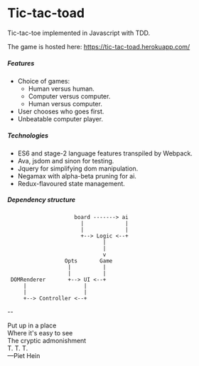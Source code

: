# Tic-tac-toad

Tic-tac-toe implemented in Javascript with TDD.

The game is hosted here: https://tic-tac-toad.herokuapp.com/

##### Features
- Choice of games:
  - Human versus human.
  - Computer versus computer.
  - Human versus computer.
- User chooses who goes first.
- Unbeatable computer player.

##### Technologies

- ES6 and stage-2 language features transpiled by Webpack.
- Ava, jsdom and sinon for testing.
- Jquery for simplifying dom manipulation.
- Negamax with alpha-beta pruning for ai.
- Redux-flavoured state management.

##### Dependency structure

```
                     board -------> ai
                       |             |
                       |             |
                       +--> Logic <--+
                              |
                              |
                              v
                  Opts       Game
                   |          |
                   |          |
 DOMRenderer       +--> UI <--+
     |                  |
     |                  |
     +--> Controller <--+
```

--  
  
Put up in a place  
Where it's easy to see  
The cryptic admonishment  
T. T. T.    
 —Piet Hein



